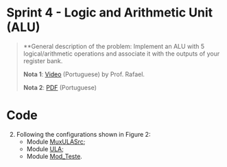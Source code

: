 # Sprint 4 - Logic and Arithmetic Unit (ALU)

> **General description of the problem: Implement an ALU with 5 logical/arithmetic operations and associate it with the outputs of your register bank.
> 
> **Nota 1**: [Video](https://www.youtube.com/watch?v=0OlZwGGVd30) (Portuguese) by Prof. Rafael.
> 
> **Nota 2**: [PDF](https://github.com/NibiruFT/CPU-MIPS/blob/main/Sprint%204/images/Sprint4%20-%20ULA%20-%20CPU%20MIPS.pdf) (Portuguese)

# Code

2. Following the configurations shown in Figure 2:
	- Module [MuxULASrc](https://github.com/NibiruFT/CPU-MIPS/blob/main/Sprint%204/respostas/MuxULASrc.v);
	- Module [ULA](https://github.com/NibiruFT/CPU-MIPS/blob/main/Sprint%204/respostas/ULA.v);
	- Module [Mod_Teste](https://github.com/NibiruFT/CPU-MIPS/blob/main/Sprint%204/respostas/Modulo_Final.v).
